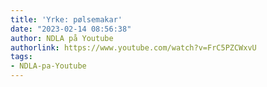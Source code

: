 ```yaml
---
title: 'Yrke: pølsemakar'
date: "2023-02-14 08:56:38"
author: NDLA på Youtube
authorlink: https://www.youtube.com/watch?v=FrC5PZCWxvU
tags:
- NDLA-pa-Youtube
---
```

